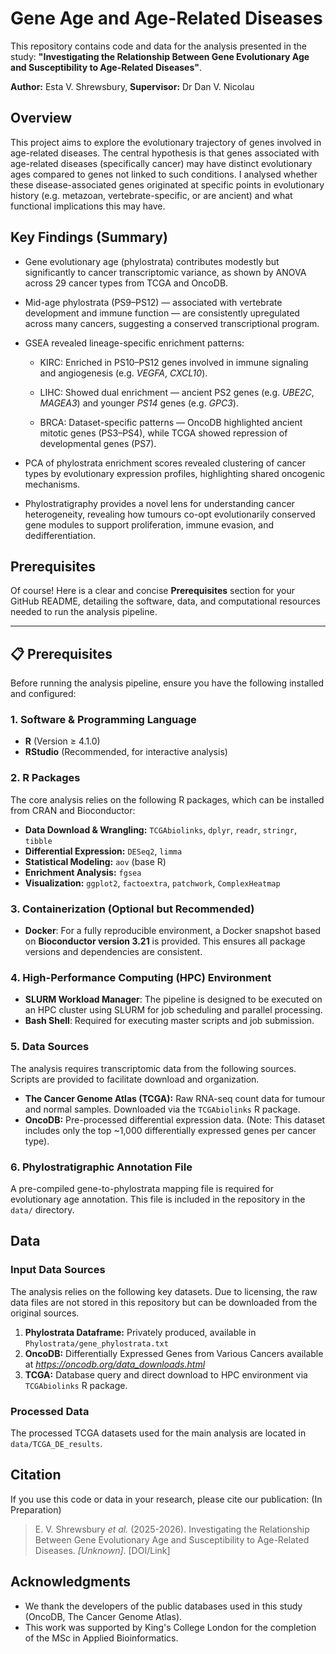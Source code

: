 # Gene Age and Age-Related Diseases

This repository contains code and data for the analysis presented in the study: **"Investigating the Relationship Between Gene Evolutionary Age and Susceptibility to Age-Related Diseases"**.

**Author:** Esta V. Shrewsbury, 
**Supervisor:** Dr Dan V. Nicolau

## Overview

This project aims to explore the evolutionary trajectory of genes involved in age-related diseases. The central hypothesis is that genes associated with age-related diseases (specifically cancer) may have distinct evolutionary ages compared to genes not linked to such conditions. I analysed whether these disease-associated genes originated at specific points in evolutionary history (e.g. metazoan, vertebrate-specific, or are ancient) and what functional implications this may have.

## Key Findings (Summary)

- Gene evolutionary age (phylostrata) contributes modestly but significantly to cancer transcriptomic variance, as shown by ANOVA across 29 cancer types from TCGA and OncoDB.

- Mid-age phylostrata (PS9–PS12) — associated with vertebrate development and immune function — are consistently upregulated across many cancers, suggesting a conserved transcriptional program.

- GSEA revealed lineage-specific enrichment patterns:

    - KIRC: Enriched in PS10–PS12 genes involved in immune signaling and angiogenesis (e.g. *VEGFA*, *CXCL10*).
    
    - LIHC: Showed dual enrichment — ancient PS2 genes (e.g. *UBE2C*, *MAGEA3*) and younger *PS14* genes (e.g. *GPC3*).
    
    - BRCA: Dataset-specific patterns — OncoDB highlighted ancient mitotic genes (PS3–PS4), while TCGA showed repression of developmental genes (PS7).

- PCA of phylostrata enrichment scores revealed clustering of cancer types by evolutionary expression profiles, highlighting shared oncogenic mechanisms.

- Phylostratigraphy provides a novel lens for understanding cancer heterogeneity, revealing how tumours co-opt evolutionarily conserved gene modules to support proliferation, immune evasion, and dedifferentiation.

## Prerequisites
Of course! Here is a clear and concise **Prerequisites** section for your GitHub README, detailing the software, data, and computational resources needed to run the analysis pipeline.

---

## 📋 Prerequisites

Before running the analysis pipeline, ensure you have the following installed and configured:

### 1. Software & Programming Language

*   **R** (Version ≥ 4.1.0)
*   **RStudio** (Recommended, for interactive analysis)

### 2. R Packages

The core analysis relies on the following R packages, which can be installed from CRAN and Bioconductor:

*   **Data Download & Wrangling:** `TCGAbiolinks`, `dplyr`, `readr`, `stringr`, `tibble`
*   **Differential Expression:** `DESeq2`, `limma`
*   **Statistical Modeling:** `aov` (base R)
*   **Enrichment Analysis:** `fgsea`
*   **Visualization:** `ggplot2`, `factoextra`, `patchwork`, `ComplexHeatmap`

### 3. Containerization (Optional but Recommended)

*   **Docker**: For a fully reproducible environment, a Docker snapshot based on **Bioconductor version 3.21** is provided. This ensures all package versions and dependencies are consistent.

### 4. High-Performance Computing (HPC) Environment

*   **SLURM Workload Manager**: The pipeline is designed to be executed on an HPC cluster using SLURM for job scheduling and parallel processing.
*   **Bash Shell**: Required for executing master scripts and job submission.

### 5. Data Sources

The analysis requires transcriptomic data from the following sources. Scripts are provided to facilitate download and organization.

*   **The Cancer Genome Atlas (TCGA):** Raw RNA-seq count data for tumour and normal samples. Downloaded via the `TCGAbiolinks` R package.
*   **OncoDB:** Pre-processed differential expression data. (Note: This dataset includes only the top ~1,000 differentially expressed genes per cancer type).

### 6. Phylostratigraphic Annotation File

A pre-compiled gene-to-phylostrata mapping file is required for evolutionary age annotation. This file is included in the repository in the `data/` directory.

## Data

### Input Data Sources

The analysis relies on the following key datasets. Due to licensing, the raw data files are not stored in this repository but can be downloaded from the original sources.

1.  **Phylostrata Dataframe:** Privately produced, available in `Phylostrata/gene_phylostrata.txt`
2.  **OncoDB:** Differentially Expressed Genes from Various Cancers available at *https://oncodb.org/data_downloads.html*
3.  **TCGA:** Database query and direct download to HPC environment via `TCGAbiolinks` R package. 


### Processed Data

The processed TCGA datasets used for the main analysis are located in `data/TCGA_DE_results`.

## Citation

If you use this code or data in your research, please cite our publication: (In Preparation)

> E. V. Shrewsbury *et al.* (2025-2026). Investigating the Relationship Between Gene Evolutionary Age and Susceptibility to Age-Related Diseases. *[Unknown]*. [DOI/Link]


## Acknowledgments

- We thank the developers of the public databases used in this study (OncoDB, The Cancer Genome Atlas).
- This work was supported by King's College London for the completion of the MSc in Applied Bioinformatics.
